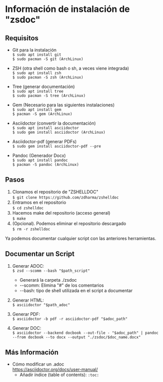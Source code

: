 # Información de instalación de "zsdoc"


## Requisitos

- Git para la instalación  
    `$ sudo apt install git`  
    `$ sudo pacman -S git (ArchLinux)`  

- ZSH (otra shell como bash o sh, a veces viene integrada)  
    `$ sudo apt install zsh`  
    `$ sudo pacman -S zsh (ArchLinux)`  

- Tree (generar documentación)  
    `$ sudo apt install tree`  
    `$ sudo pacman -S tree (ArchLinux)`  

- Gem (Necesario para las siguientes instalaciones)  
    `$ sudo apt install gem`  
    `$ pacman -S gem (ArchLinux)`  

- Asciidoctor (convertir la documentación)  
    `$ sudo apt install asciidoctor`  
    `$ sudo gem install asciidoctor (ArchLinux)`  

- Asciidoctor-pdf (generar PDFs)  
    `$ sudo gem install asciidoctor-pdf --pre`  

- Pandoc (Generador Docx)  
    `$ sudo apt install pandoc`  
    `$ pacman -S pandoc (ArchLinux)`  


## Pasos

1. Clonamos el repositorio de "ZSHELLDOC"  
    `$ git clone https://github.com/zdharma/zshelldoc`  
2. Entramos en el repositorio  
    `$ cd zshelldoc`  
3. Hacemos make del repositorio (acceso general)  
    `$ make`  
4. (Opcional). Podemos eliminar el repositorio descargado  
    `$ rm -r zshelldoc`  

Ya podemos documentar cualquier script con las anteriores herramientas.


## Documentar un Script

1. Generar ADOC:  
    `$ zsd --scomm --bash "$path_script"`  
    - Generará la carpeta ./zsdoc
    - --scomm: Elimina "#" de los comentarios
    - --bash: tipo de shell utilizada en el script a documentar

2. Generar HTML:  
    `$ asciidoctor "$path_adoc"`  

3. Generar PDF:  
    `$ asciidoctor -b pdf -r asciidoctor-pdf "$adoc_path"`  

4. Generar DOC:  
    `$ asciidoctor --backend docbook --out-file - "$adoc_path" | pandoc --from docbook --to docx --output "./zsdoc/$doc_name.docx"`  


## Más Información

- Cómo modificar un .adoc  
https://asciidoctor.org/docs/user-manual/
    - Añadir índice (table of contents): `:toc:`